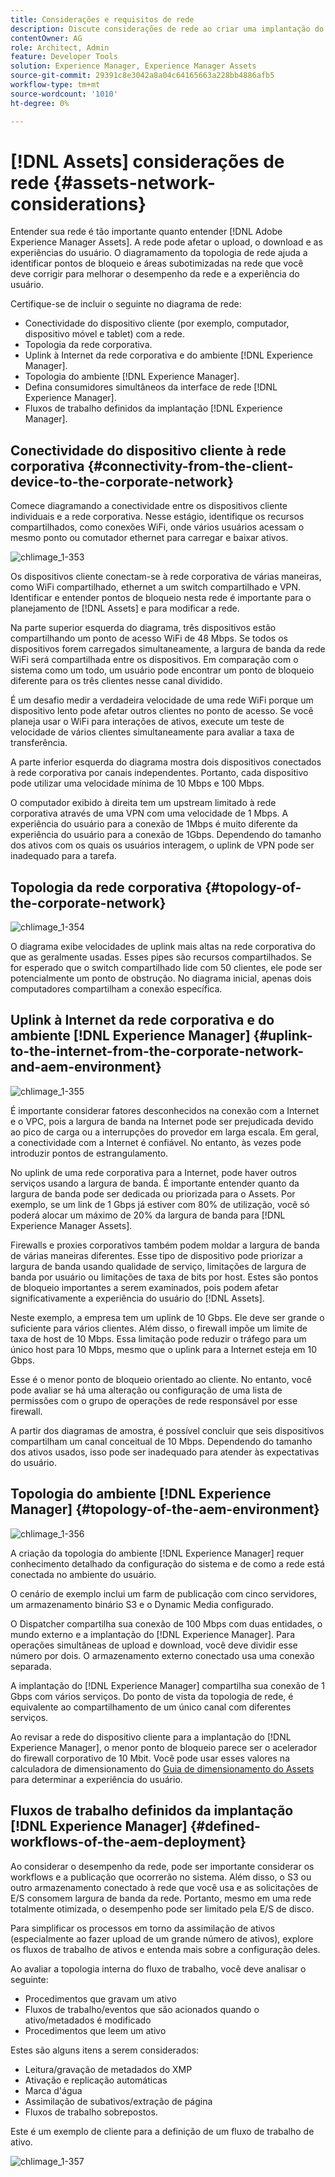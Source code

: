 ```yaml
---
title: Considerações e requisitos de rede
description: Discute considerações de rede ao criar uma implantação do  [!DNL Adobe Experience Manager Assets] .
contentOwner: AG
role: Architect, Admin
feature: Developer Tools
solution: Experience Manager, Experience Manager Assets
source-git-commit: 29391c8e3042a8a04c64165663a228bb4886afb5
workflow-type: tm+mt
source-wordcount: '1010'
ht-degree: 0%

---
```


# [!DNL Assets] considerações de rede {#assets-network-considerations}

Entender sua rede é tão importante quanto entender [!DNL Adobe Experience Manager Assets]. A rede pode afetar o upload, o download e as experiências do usuário. O diagramamento da topologia de rede ajuda a identificar pontos de bloqueio e áreas subotimizadas na rede que você deve corrigir para melhorar o desempenho da rede e a experiência do usuário.

Certifique-se de incluir o seguinte no diagrama de rede:

* Conectividade do dispositivo cliente (por exemplo, computador, dispositivo móvel e tablet) com a rede.
* Topologia da rede corporativa.
* Uplink à Internet da rede corporativa e do ambiente [!DNL Experience Manager].
* Topologia do ambiente [!DNL Experience Manager].
* Defina consumidores simultâneos da interface de rede [!DNL Experience Manager].
* Fluxos de trabalho definidos da implantação [!DNL Experience Manager].

## Conectividade do dispositivo cliente à rede corporativa {#connectivity-from-the-client-device-to-the-corporate-network}

Comece diagramando a conectividade entre os dispositivos cliente individuais e a rede corporativa. Nesse estágio, identifique os recursos compartilhados, como conexões WiFi, onde vários usuários acessam o mesmo ponto ou comutador ethernet para carregar e baixar ativos.

![chlimage_1-353](assets/chlimage_1-353.png)

Os dispositivos cliente conectam-se à rede corporativa de várias maneiras, como WiFi compartilhado, ethernet a um switch compartilhado e VPN. Identificar e entender pontos de bloqueio nesta rede é importante para o planejamento de [!DNL Assets] e para modificar a rede.

Na parte superior esquerda do diagrama, três dispositivos estão compartilhando um ponto de acesso WiFi de 48 Mbps. Se todos os dispositivos forem carregados simultaneamente, a largura de banda da rede WiFi será compartilhada entre os dispositivos. Em comparação com o sistema como um todo, um usuário pode encontrar um ponto de bloqueio diferente para os três clientes nesse canal dividido.

É um desafio medir a verdadeira velocidade de uma rede WiFi porque um dispositivo lento pode afetar outros clientes no ponto de acesso. Se você planeja usar o WiFi para interações de ativos, execute um teste de velocidade de vários clientes simultaneamente para avaliar a taxa de transferência.

A parte inferior esquerda do diagrama mostra dois dispositivos conectados à rede corporativa por canais independentes. Portanto, cada dispositivo pode utilizar uma velocidade mínima de 10 Mbps e 100 Mbps.

O computador exibido à direita tem um upstream limitado à rede corporativa através de uma VPN com uma velocidade de 1 Mbps. A experiência do usuário para a conexão de 1Mbps é muito diferente da experiência do usuário para a conexão de 1Gbps. Dependendo do tamanho dos ativos com os quais os usuários interagem, o uplink de VPN pode ser inadequado para a tarefa.

## Topologia da rede corporativa {#topology-of-the-corporate-network}

![chlimage_1-354](assets/chlimage_1-354.png)

O diagrama exibe velocidades de uplink mais altas na rede corporativa do que as geralmente usadas. Esses pipes são recursos compartilhados. Se for esperado que o switch compartilhado lide com 50 clientes, ele pode ser potencialmente um ponto de obstrução. No diagrama inicial, apenas dois computadores compartilham a conexão específica.

## Uplink à Internet da rede corporativa e do ambiente [!DNL Experience Manager] {#uplink-to-the-internet-from-the-corporate-network-and-aem-environment}

![chlimage_1-355](assets/chlimage_1-355.png)

É importante considerar fatores desconhecidos na conexão com a Internet e o VPC, pois a largura de banda na Internet pode ser prejudicada devido ao pico de carga ou a interrupções do provedor em larga escala. Em geral, a conectividade com a Internet é confiável. No entanto, às vezes pode introduzir pontos de estrangulamento.

No uplink de uma rede corporativa para a Internet, pode haver outros serviços usando a largura de banda. É importante entender quanto da largura de banda pode ser dedicada ou priorizada para o Assets. Por exemplo, se um link de 1 Gbps já estiver com 80% de utilização, você só poderá alocar um máximo de 20% da largura de banda para [!DNL Experience Manager Assets].

Firewalls e proxies corporativos também podem moldar a largura de banda de várias maneiras diferentes. Esse tipo de dispositivo pode priorizar a largura de banda usando qualidade de serviço, limitações de largura de banda por usuário ou limitações de taxa de bits por host. Estes são pontos de bloqueio importantes a serem examinados, pois podem afetar significativamente a experiência do usuário do [!DNL Assets].

Neste exemplo, a empresa tem um uplink de 10 Gbps. Ele deve ser grande o suficiente para vários clientes. Além disso, o firewall impõe um limite de taxa de host de 10 Mbps. Essa limitação pode reduzir o tráfego para um único host para 10 Mbps, mesmo que o uplink para a Internet esteja em 10 Gbps.

Esse é o menor ponto de bloqueio orientado ao cliente. No entanto, você pode avaliar se há uma alteração ou configuração de uma lista de permissões com o grupo de operações de rede responsável por esse firewall.

A partir dos diagramas de amostra, é possível concluir que seis dispositivos compartilham um canal conceitual de 10 Mbps. Dependendo do tamanho dos ativos usados, isso pode ser inadequado para atender às expectativas do usuário.

## Topologia do ambiente [!DNL Experience Manager] {#topology-of-the-aem-environment}

![chlimage_1-356](assets/chlimage_1-356.png)

A criação da topologia do ambiente [!DNL Experience Manager] requer conhecimento detalhado da configuração do sistema e de como a rede está conectada no ambiente do usuário.

O cenário de exemplo inclui um farm de publicação com cinco servidores, um armazenamento binário S3 e o Dynamic Media configurado.

O Dispatcher compartilha sua conexão de 100 Mbps com duas entidades, o mundo externo e a implantação do [!DNL Experience Manager]. Para operações simultâneas de upload e download, você deve dividir esse número por dois. O armazenamento externo conectado usa uma conexão separada.

A implantação do [!DNL Experience Manager] compartilha sua conexão de 1 Gbps com vários serviços. Do ponto de vista da topologia de rede, é equivalente ao compartilhamento de um único canal com diferentes serviços.

Ao revisar a rede do dispositivo cliente para a implantação do [!DNL Experience Manager], o menor ponto de bloqueio parece ser o acelerador do firewall corporativo de 10 Mbit. Você pode usar esses valores na calculadora de dimensionamento do [Guia de dimensionamento do Assets](assets-sizing-guide.md) para determinar a experiência do usuário.

## Fluxos de trabalho definidos da implantação [!DNL Experience Manager] {#defined-workflows-of-the-aem-deployment}

Ao considerar o desempenho da rede, pode ser importante considerar os workflows e a publicação que ocorrerão no sistema. Além disso, o S3 ou outro armazenamento conectado à rede que você usa e as solicitações de E/S consomem largura de banda da rede. Portanto, mesmo em uma rede totalmente otimizada, o desempenho pode ser limitado pela E/S de disco.

Para simplificar os processos em torno da assimilação de ativos (especialmente ao fazer upload de um grande número de ativos), explore os fluxos de trabalho de ativos e entenda mais sobre a configuração deles.

Ao avaliar a topologia interna do fluxo de trabalho, você deve analisar o seguinte:

* Procedimentos que gravam um ativo
* Fluxos de trabalho/eventos que são acionados quando o ativo/metadados é modificado
* Procedimentos que leem um ativo

Estes são alguns itens a serem considerados:

* Leitura/gravação de metadados do XMP
* Ativação e replicação automáticas
* Marca d&#39;água
* Assimilação de subativos/extração de página
* Fluxos de trabalho sobrepostos.

Este é um exemplo de cliente para a definição de um fluxo de trabalho de ativo.

![chlimage_1-357](assets/chlimage_1-357.png)
